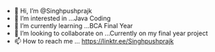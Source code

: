 - 👋 Hi, I’m @Singhpushprajk
- 👀 I’m interested in ...Java Coding
- 🌱 I’m currently learning ...BCA Final Year 
- 💞️ I’m looking to collaborate on ...Currently on my final year project 
- 📫 How to reach me ...
https://linktr.ee/Singhpushprajk

<!---
Singhpushprajk/Singhpushprajk is a ✨ special ✨ repository because its `README.md` (this file) appears on your GitHub profile.
You can click the Preview link to take a look at your changes.
--->
